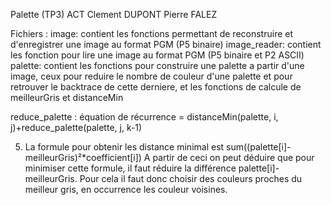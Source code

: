 Palette (TP3) ACT
Clement DUPONT
Pierre FALEZ

Fichiers :
	image: contient les fonctions permettant de reconstruire et d'enregistrer une image au format PGM (P5 binaire)
	image_reader: contient les fonction pour lire une image au format PGM (P5 binaire et P2 ASCII)
	palette: contient les fonctions pour construire une palette a partir d'une image, ceux pour reduire le nombre de couleur d'une palette et pour retrouver le backtrace de cette derniere, et les fonctions de calcule de meilleurGris et distanceMin 

reduce_palette : équation de récurrence = distanceMin(palette, i, j)+reduce_palette(palette, j, k-1)
		

5. La formule pour obtenir les distance minimal est sum((palette[i]-meilleurGris)²*coefficient[i])
	A partir de ceci on peut déduire que pour minimiser cette formule, il faut réduire la différence palette[i]-meilleurGris.
	Pour cela il faut donc choisir des couleurs proches du meilleur gris, en occurrence les couleur voisines.
